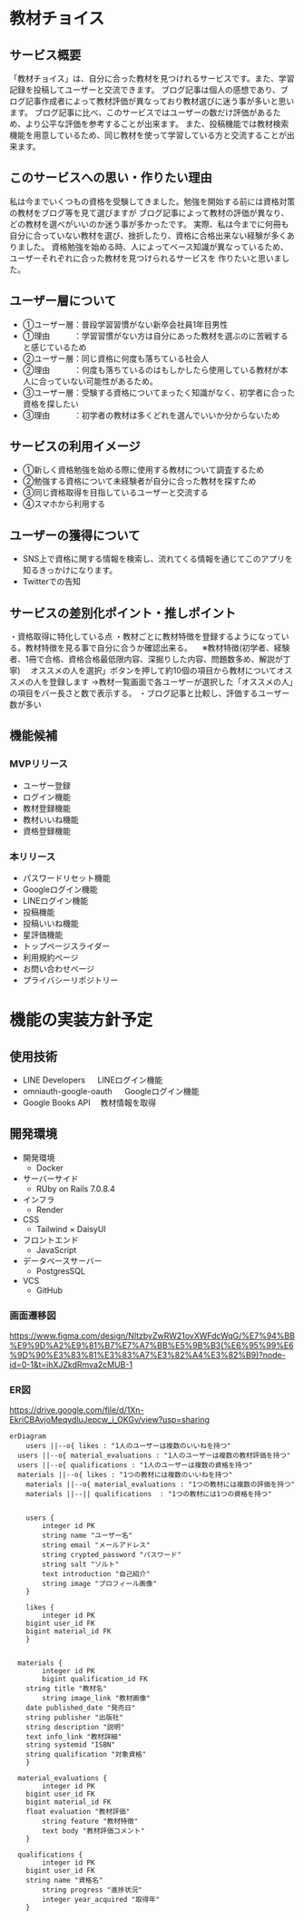  # 教材チョイス

## サービス概要
「教材チョイス」は、自分に合った教材を見つけれるサービスです。また、学習記録を投稿してユーザーと交流できます。
ブログ記事は個人の感想であり、ブログ記事作成者によって教材評価が異なっており教材選びに迷う事が多いと思います。
ブログ記事に比べ、このサービスではユーザーの数だけ評価があるため、より公平な評価を参考することが出来ます。
また、投稿機能では教材検索機能を用意しているため、同じ教材を使って学習している方と交流することが出来ます。


## このサービスへの思い・作りたい理由
私は今までいくつもの資格を受験してきました。勉強を開始する前には資格対策の教材をブログ等を見て選びますが
ブログ記事によって教材の評価が異なり、どの教材を選べがいいのか迷う事が多かったです。
実際、私は今までに何冊も自分に合っていない教材を選び、挫折したり、資格に合格出来ない経験が多くありました。
資格勉強を始める時、人によってベース知識が異なっているため、ユーザーそれぞれに合った教材を見つけられるサービスを
作りたいと思いました。

## ユーザー層について
- ①ユーザー層：普段学習習慣がない新卒会社員1年目男性
- ①理由　　　：学習習慣がない方は自分にあった教材を選ぶのに苦戦すると感じているため
- ②ユーザー層：同じ資格に何度も落ちている社会人
- ②理由　　　：何度も落ちているのはもしかしたら使用している教材が本人に合っていない可能性があるため。
- ③ユーザー層：受験する資格についてまったく知識がなく、初学者に合った資格を探したい
- ③理由　　　：初学者の教材は多くどれを選んでいいか分からないため

## サービスの利用イメージ
- ①新しく資格勉強を始める際に使用する教材について調査するため
- ②勉強する資格について未経験者が自分に合った教材を探すため
- ③同じ資格取得を目指しているユーザーと交流する
- ④スマホから利用する

## ユーザーの獲得について
- SNS上で資格に関する情報を検索し、流れてくる情報を通じてこのアプリを知るきっかけになります。
- Twitterでの告知

## サービスの差別化ポイント・推しポイント
・資格取得に特化している点
・教材ごとに教材特徴を登録するようになっている。教材特徴を見る事で自分に合うか確認出来る。
　※教材特徴(初学者、経験者、1冊で合格、資格合格最低限内容、深掘りした内容、問題数多め、解説が丁寧)
　オススメの人を選択」ボタンを押して約10個の項目から教材についてオススメの人を登録します
  →教材一覧画面で各ユーザーが選択した「オススメの人」の項目をバー長さと数で表示する。
・ブログ記事と比較し、評価するユーザー数が多い



## 機能候補
### MVPリリース
- ユーザー登録
- ログイン機能
- 教材登録機能
- 教材いいね機能
- 資格登録機能


### 本リリース
- パスワードリセット機能
- Googleログイン機能
- LINEログイン機能
- 投稿機能
- 投稿いいね機能
- 星評価機能
- トップページスライダー
- 利用規約ページ
- お問い合わせページ
- プライバシーリポジトリー

# 機能の実装方針予定
## 使用技術
- LINE Developers
　 LINEログイン機能
- omniauth-google-oauth
　 Googleログイン機能
- Google Books API
　教材情報を取得

## 開発環境
- 開発環境
  - Docker 
- サーバーサイド
  - RUby on Rails 7.0.8.4
- インフラ
  - Render
- CSS
  - Tailwind × DaisyUI
- フロントエンド
  - JavaScript
- データベースサーバー
  - PostgresSQL
- VCS
  - GitHub


### 画面遷移図
https://www.figma.com/design/NltzbyZwRW21ovXWFdcWqG/%E7%94%BB%E9%9D%A2%E9%81%B7%E7%A7%BB%E5%9B%B3(%E6%95%99%E6%9D%90%E3%83%81%E3%83%A7%E3%82%A4%E3%82%B9)?node-id=0-1&t=ihXJZkdRmva2cMUB-1


### ER図
https://drive.google.com/file/d/1Xn-EkriCBAvjoMeqydluJepcw_i_OKGv/view?usp=sharing

```mermaid
erDiagram
	users ||--o{ likes : "1人のユーザーは複数のいいねを持つ"
  users ||--o{ material_evaluations : "1人のユーザーは複数の教材評価を持つ"
  users ||--o{ qualifications : "1人のユーザーは複数の資格を持つ"
  materials ||--o{ likes : "1つの教材には複数のいいねを持つ"
	materials ||--o{ material_evaluations : "1つの教材には複数の評価を持つ"
	materials ||--|| qualifications  : "1つの教材には1つの資格を持つ"


	users {
		integer id PK 
		string name "ユーザー名"
		string email "メールアドレス"
		string crypted_password "パスワード"
		string salt "ソルト"
		text introduction "自己紹介"
		string image "プロフィール画像"
	}

	likes {
		integer id PK 
    bigint user_id FK
    bigint material_id FK
	}


  materials {
		integer id PK
		bigint qualification_id FK
    string title "教材名"
		string image_link "教材画像"
    date published_date "発売日"
    string publisher "出版社"
    string description "説明"
    text info_link "教材詳細"
    string systemid "ISBN"
    string qualification "対象資格"
	}

  material_evaluations {
		integer id PK
    bigint user_id FK
    bigint material_id FK
    float evaluation "教材評価"
		string feature "教材特徴"
		text body "教材評価コメント"
	}

  qualifications {
		integer id PK
    bigint user_id FK
    string name "資格名"
		string progress "進捗状況"
		integer year_acquired "取得年"
	}
```